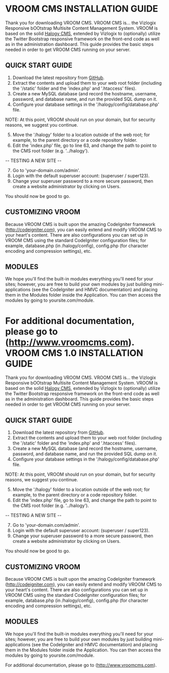 VROOM CMS INSTALLATION GUIDE
================================

Thank you for downloading VROOM CMS. VROOM CMS is... the Vizlogix Responsive bOOtstrap Multisite Content Management System. VROOM is based on the solid [Halogy CMS](http://www.halogy.com), extended by Vizlogix to (optionally) utilize the Twitter Bootstrap responsive framework on the front-end code as well as in the administration dashboard. This guide provides the basic steps needed in order to get VROOM CMS running on your server.

QUICK START GUIDE
-----------------

1. Download the latest repository from [GitHub](https://github.com/KenBoyer/Halogy).
2. Extract the contents and upload them to your web root folder (including the '/static' folder and the 'index.php' and '.htaccess' files).
3. Create a new MySQL database (and record the hostname, username, password, and database name, and run the provided SQL dump on it.
4. Configure your database settings in the '/halogy/config/database.php' file.

NOTE: At this point, VROOM should run on your domain, but for security reasons, we suggest you continue.

5. Move the '/halogy' folder to a location outside of the web root; for example, to the parent directory or a code repository folder.
6. Edit the 'index.php' file, go to line 63, and change the path to point to the CMS root folder (e.g. '../halogy').

-- TESTING A NEW SITE --

7. Go to 'your-domain.com/admin'.
8. Login with the default superuser account: (superuser / super123).
9. Change your superuser password to a more secure password, then create a website administrator by clicking on Users.

You should now be good to go.

CUSTOMIZING VROOM
-----------------

Because VROOM CMS is built upon the amazing CodeIgniter framework (http://codeigniter.com), you can easily extend and modify VROOM CMS to
your heart's content. There are also configurations you can set up in VROOM CMS using the standard CodeIgniter configuration files; for
example, database.php (in /halogy/config), config.php (for character encoding and compression settings), etc.

MODULES
-------

We hope you'll find the built-in modules everything you'll need for your sites; however, you are free to build your own modules by
just building mini-applications (see the CodeIgniter and HMVC documentation) and placing them in the Modules folder inside the
Application. You can then access the modules by going to yoursite.com/module.

For additional documentation, please go to (http://www.vroomcms.com).
VROOM CMS 1.0 INSTALLATION GUIDE
================================

Thank you for downloading VROOM CMS. VROOM CMS is... the Vizlogix Responsive bOOtstrap Multisite Content Management System. VROOM is based on the solid [Halogy CMS](http://www.halogy.com), extended by Vizlogix to (optionally) utilize the Twitter Bootstrap responsive framework on the front-end code as well as in the administration dashboard. This guide provides the basic steps needed in order to get VROOM CMS running on your server.

QUICK START GUIDE
-----------------

1. Download the latest repository from [GitHub](https://github.com/KenBoyer/Halogy).
2. Extract the contents and upload them to your web root folder (including the '/static' folder and the 'index.php' and '.htaccess' files).
3. Create a new MySQL database (and record the hostname, username, password, and database name, and run the provided SQL dump on it.
4. Configure your database settings in the '/halogy/config/database.php' file.

NOTE: At this point, VROOM should run on your domain, but for security reasons, we suggest you continue.

5. Move the '/halogy' folder to a location outside of the web root; for example, to the parent directory or a code repository folder.
6. Edit the 'index.php' file, go to line 63, and change the path to point to the CMS root folder (e.g. '../halogy').

-- TESTING A NEW SITE --

7. Go to 'your-domain.com/admin'.
8. Login with the default superuser account: (superuser / super123).
9. Change your superuser password to a more secure password, then create a website administrator by clicking on Users.

You should now be good to go.

CUSTOMIZING VROOM
-----------------

Because VROOM CMS is built upon the amazing CodeIgniter framework (http://codeigniter.com), you can easily extend and modify VROOM CMS to
your heart's content. There are also configurations you can set up in VROOM CMS using the standard CodeIgniter configuration files; for
example, database.php (in /halogy/config), config.php (for character encoding and compression settings), etc.

MODULES
-------

We hope you'll find the built-in modules everything you'll need for your sites; however, you are free to build your own modules by
just building mini-applications (see the CodeIgniter and HMVC documentation) and placing them in the Modules folder inside the
Application. You can then access the modules by going to yoursite.com/module.

For additional documentation, please go to (http://www.vroomcms.com).
